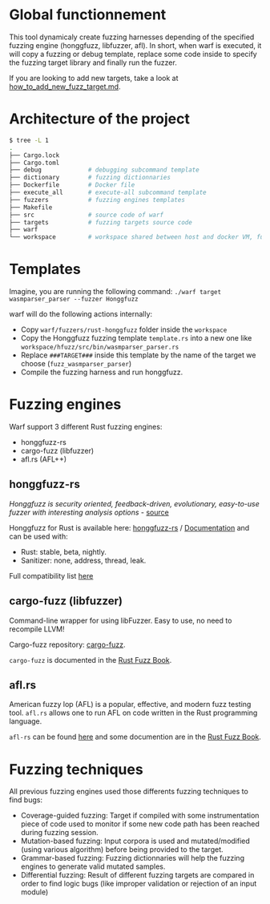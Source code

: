 # Global functionnement

This tool dynamicaly create fuzzing harnesses depending of the specified fuzzing engine (honggfuzz, libfuzzer, afl). 
In short, when warf is executed, it will copy a fuzzing or debug template, replace some code inside to specify the fuzzing target library and finally run the fuzzer. 

If you are looking to add new targets, take a look at [how_to_add_new_fuzz_target.md](how_to_add_new_fuzz_target.md).

# Architecture of the project

 ``` sh
$ tree -L 1
.
├── Cargo.lock
├── Cargo.toml
├── debug             # debugging subcommand template
├── dictionary        # fuzzing dictionnaries
├── Dockerfile        # Docker file
├── execute_all       # execute-all subcommand template
├── fuzzers           # fuzzing engines templates
├── Makefile
├── src               # source code of warf
├── targets           # fuzzing targets source code
├── warf
└── workspace         # workspace shared between host and docker VM, fuzzing templates/inputs/logs/crashes are there.
```

# Templates

Imagine, you are running the following command: `./warf target wasmparser_parser --fuzzer Honggfuzz`

warf will do the following actions internally:
- Copy `warf/fuzzers/rust-honggfuzz` folder inside the `workspace`
- Copy the Honggfuzz fuzzing template `template.rs` into a new one like `workspace/hfuzz/src/bin/wasmparser_parser.rs`
- Replace `###TARGET###` inside this template by the name of the target we choose (`fuzz_wasmparser_parser`)
- Compile the fuzzing harness and run honggfuzz.

# Fuzzing engines

Warf support 3 different Rust fuzzing engines:
- honggfuzz-rs
- cargo-fuzz (libfuzzer)
- afl.rs (AFL++)

## honggfuzz-rs

*Honggfuzz is security oriented, feedback-driven, evolutionary, easy-to-use fuzzer with interesting analysis options* - [source](https://github.com/google/honggfuzz)

Honggfuzz for Rust is available here: [honggfuzz-rs](https://github.com/rust-fuzz/honggfuzz-rs) / [Documentation](https://docs.rs/honggfuzz/0.5.45/honggfuzz/) and can be used with:
- Rust: stable, beta, nightly.
- Sanitizer: none, address, thread, leak.

Full compatibility list [here](https://github.com/rust-fuzz/honggfuzz-rs#compatibility)

## cargo-fuzz (libfuzzer)

Command-line wrapper for using libFuzzer. Easy to use, no need to recompile LLVM!

Cargo-fuzz repository: [cargo-fuzz](https://github.com/rust-fuzz/cargo-fuzz).

`cargo-fuzz` is documented in the [Rust Fuzz Book](https://rust-fuzz.github.io/book/cargo-fuzz.html).

## afl.rs

American fuzzy lop (AFL) is a popular, effective, and modern fuzz testing tool. `afl.rs` allows one to run AFL on code written in the Rust programming language.

`afl-rs` can be found [here](https://github.com/rust-fuzz/afl.rs) and some documention are in the [Rust Fuzz Book](https://rust-fuzz.github.io/book/afl.html).

# Fuzzing techniques

All previous fuzzing engines used those differents fuzzing techniques to find bugs:
- Coverage-guided fuzzing: Target if compiled with some instrumentation piece of code used to monitor if some new code path has been reached during fuzzing session.
- Mutation-based fuzzing: Input corpora is used and mutated/modified (using various algorithm) before being provided to the target.
- Grammar-based fuzzing: Fuzzing dictionnaries will help the fuzzing engines to generate valid mutated samples.
- Differential fuzzing: Result of different fuzzing targets are compared in order to find logic bugs (like improper validation or rejection of an input module)
